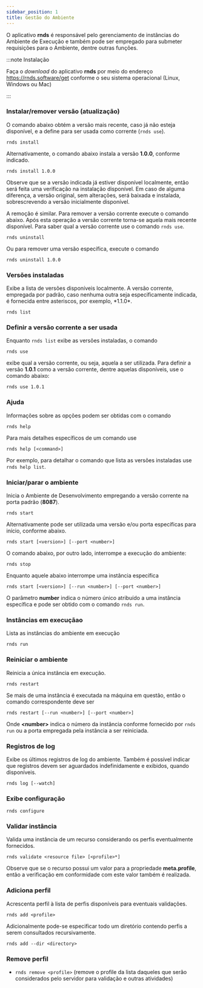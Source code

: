 ```yaml
---
sidebar_position: 1
title: Gestão do Ambiente
---
```


O aplicativo **rnds** é responsável pelo gerenciamento de instâncias do Ambiente
de Execução e também pode ser empregado para submeter requisições para o Ambiente,
dentre outras funções.

:::note Instalação

Faça o _download_ do aplicativo **rnds** por meio do endereço
https://rnds.software/get conforme o seu sistema operacional (Linux, Windows ou Mac)

:::

### Instalar/remover versão (atualização)

O comando abaixo obtém a versão mais recente, caso já não esteja disponível, e a define para ser usada como corrente (`rnds use`).

```
rnds install
```

Alternativamente, o comando abaixo instala a versão **1.0.0**, conforme indicado.

```
rnds install 1.0.0
```

Observe que se a versão indicada já estiver disponível localmente, então será
feita uma verificação na instalação disponível. Em caso de alguma diferença, a
versão original, sem alterações, será baixada e instalada, sobrescrevendo a versão inicialmente disponível.

A remoção é similar. Para remover a versão corrente execute o comando abaixo.
Após esta operação a versão corrente torna-se aquela mais recente disponível. Para saber qual a versão corrente use o comando `rnds use`.

```
rnds uninstall
```

Ou para remover uma versão específica, execute o comando

```
rnds uninstall 1.0.0
```

### Versões instaladas

Exibe a lista de versões disponíveis localmente. A versão corrente,
empregada por padrão, caso nenhuma outra seja especificamente indicada, é
fornecida entre asteriscos, por exemplo, \*1.1.0\*.

```
rnds list
```

### Definir a versão corrente a ser usada

Enquanto `rnds list` exibe as versões instaladas, o comando

```
rnds use
```

exibe qual a versão corrente, ou seja, aquela a ser utilizada. Para definir
a versão **1.0.1** como a versão corrente, dentre aquelas disponíveis, use o comando abaixo:

```
rnds use 1.0.1
```

### Ajuda

Informações sobre as opções podem ser obtidas com o comando

```
rnds help
```

Para mais detalhes específicos de um comando use

```
rnds help [<command>]
```

Por exemplo, para detalhar o comando que lista as versões instaladas use `rnds help list`.

### Iniciar/parar o ambiente

Inicia o Ambiente de Desenvolvimento empregando a versão corrente na porta padrão (**8087**).

```
rnds start
```

Alternativamente pode ser utilizada uma versão e/ou porta específicas para início,
conforme abaixo.

```
rnds start [<version>] [--port <number>]
```

O comando abaixo, por outro lado, interrompe a execução do ambiente:

```
rnds stop
```

Enquanto aquele abaixo interrompe uma instância específica

```
rnds start [<version>] [--run <number>] [--port <number>]
```

O parâmetro **number** indica o número único atribuído a uma instância específica
e pode ser obtido com o comando `rnds run`.

### Instâncias em execuçãao

Lista as instâncias do ambiente em execução

```
rnds run
```

### Reiniciar o ambiente

Reinicia a única instância em execução.

```
rnds restart
```

Se mais de uma instância é executada na máquina em questão, então o
comando correspondente deve ser

```
rnds restart [--run <number>] [--port <number>]
```

Onde **<number\>** indica o número da instância conforme fornecido por `rnds run` ou a porta empregada pela instância a ser reiniciada.

### Registros de log

Exibe os últimos registros de log do ambiente. Também é possível indicar que
registros devem ser aguardados indefinidamente e exibidos, quando disponíveis.

```
rnds log [--watch]
```

### Exibe configuração

```
rnds configure
```

### Validar instância

Valida uma instância de um recurso considerando os perfis eventualmente fornecidos.

```
rnds validate <resource file> [<profile>*]
```

Observe que se o recurso possui um valor para a propriedade **meta.profile**,
então a verificação em conformidade com este valor também é realizada.

### Adiciona perfil

Acrescenta perfil à lista de perfis disponíveis para eventuais validações.

```
rnds add <profile>
```

Adicionalmente pode-se especificar todo um diretório contendo perfis a serem consultados recursivamente.

```
rnds add --dir <directory>
```

### Remove perfil

- `rnds remove <profile>`
  (remove o profile da lista daqueles que serão considerados pelo servidor para validação e outras atividades)
